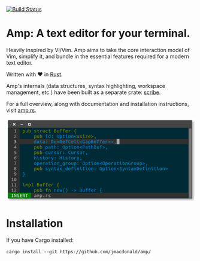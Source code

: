 [![Build Status](https://travis-ci.org/jmacdonald/amp.svg?branch=master)](https://travis-ci.org/jmacdonald/amp)

# Amp: A text editor for your terminal.

Heavily inspired by Vi/Vim. Amp aims to take the core interaction model of Vim,
simplify it, and bundle in the essential features required for a modern text
editor.

Written with :heart: in [Rust](http://rust-lang.org).

Amp's internals (data structures, syntax highlighting, workspace management, etc.)
have been built as a separate crate: [scribe](https://github.com/jmacdonald/scribe).

For a full overview, along with documentation and installation instructions, visit [amp.rs](https://amp.rs).


![Amp screenshot](screenshot.png?raw=true "Amp")

# Installation
If you have Cargo installed:
```
cargo install --git https://github.com/jmacdonald/amp/
```
